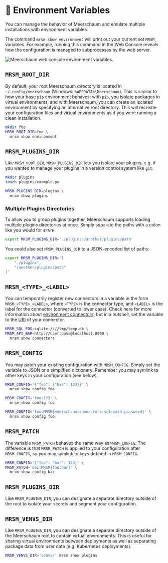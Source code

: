 # 🌳 Environment Variables

You can manage the behavior of Meerschaum and emulate multiple installations with environment variables.

The command `mrsm show environment` will print out your current set `MRSM_` variables. For example, running this command in the Web Console reveals how the configuration is managed to subprocesses by the web server.

![Meerschaum web console environment variables.](/assets/screenshots/web-console-environment.png)

## **`MRSM_ROOT_DIR`**

By default, your root Meerschaum directory is located in `~/.config/meerschaum` (Windows: `%APPDATA%\Meerschaum`). This is similar to how your base `pip` environment behaves: with `pip`, you isolate packages in virtual environments, and with Meerschaum, you can create an isolated environment by specifying an alternative root directory. This will recreate your configuration files and virtual environments as if you were running a clean installation.

```bash
mkdir foo
MRSM_ROOT_DIR=foo \
  mrsm show environment
```

## **`MRSM_PLUGINS_DIR`**

Like `MRSM_ROOT_DIR`, `MRSM_PLUGINS_DIR` lets you isolate your plugins, e.g. if you wanted to manage your plugins in a version control system like `git`.

```bash
mkdir plugins
touch plugins/example.py

MRSM_PLUGINS_DIR=plugins \
  mrsm show plugins
```

### Multiple Plugins Directories

To allow you to group plugins together, Meerschaum supports loading multiple plugins directories at once. Simply separate the paths with a colon like you would for `$PATH`:

```bash
export MRSM_PLUGINS_DIR='./plugins:/another/plugins/path'
```

You could also set `MRSM_PLUGINS_DIR` to a JSON-encoded list of paths:

```bash
export MRSM_PLUGINS_DIR='[
    "./plugins",
    "/another/plugins/path"
]'
```

## **`MRSM_<TYPE>_<LABEL>`**

You can temporarily register new connectors in a variable in the form `MRSM_<TYPE>_<LABEL>`, where `<TYPE>` is the connector type, and `<LABEL>` is the label for the connector (converted to lower case). Check here for more information about [environment connectors](/reference/connectors/#-environment-connectors), but in a nutshell, set the variable to the [URI](https://en.wikipedia.org/wiki/Uniform_Resource_Identifier) of your connector.

```bash
MRSM_SQL_FOO=sqlite:////tmp/temp.db \
MRSM_API_BAR=http://user:pass@localhost:8000 \
  mrsm show connectors
```

## **`MRSM_CONFIG`**

You may patch your existing configuration with `MRSM_CONFIG`. Simply set the variable to JSON or a simplified dictionary. Remember you may symlink to other keys in your configuration (see below).

```bash
MRSM_CONFIG='{"foo": {"bar": 123}}' \
  mrsm show config foo

MRSM_CONFIG='foo:123' \
  mrsm show config foo

MRSM_CONFIG='foo:MRSM{meerschaum:connectors:sql:main:password}' \
  mrsm show config foo
```

## **`MRSM_PATCH`**

The variable `MRSM_PATCH` behaves the same way as `MRSM_CONFIG`. The difference is that `MRSM_PATCH` is applied to your configuration after `MRSM_CONFIG`, so you may symlink to keys defined in `MRSM_CONFIG`.

```bash
MRSM_CONFIG='{"foo": "bar": 123}' \
MRSM_PATCH='baz:MRSM{foo:bar}' \
  mrsm show config baz
```

## **`MRSM_PLUGINS_DIR`**

Like `MRSM_PLUGINS_DIR`, you can designate a separate directory outside of the root to isolate your secrets and segment your configuration.

## **`MRSM_VENVS_DIR`**  

Like `MRSM_PLUGINS_DIR`, you can designate a separate directory outside of the Meerschaum root to contain virtual environments. This is useful for sharing virtual environments between deployments as well as separating package data from user data (e.g. Kubernetes deployments).

```bash
MRSM_VENVS_DIR='venvs/' mrsm show plugins
```